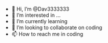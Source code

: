 - 👋 Hi, I’m @Dav3333333
- 👀 I’m interested in ...
- 🌱 I’m currently learning 
- 💞️ I’m looking to collaborate on coding
- 📫 How to reach me in coding

<!---
Dav3333333/Dav3333333 is a ✨ special ✨ repository because its `README.md` (this file) appears on your GitHub profile.
You can click the Preview link to take a look at your changes.
--->
